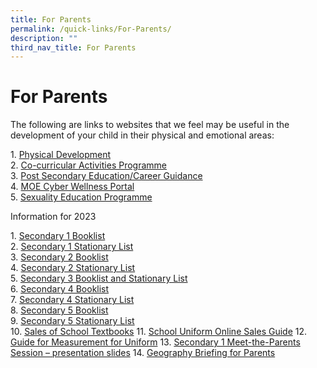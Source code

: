 ```yaml
---
title: For Parents
permalink: /quick-links/For-Parents/
description: ""
third_nav_title: For Parents
---
```

# For Parents

The following are links to websites that we feel may be useful in the development of your child in their physical and emotional areas:

1\.  [Physical Development](/quick-links/For-Parents/physical-development/)  
2\.  [Co-curricular Activities Programme](/quick-links/For-Parents/co-curricular-activities-programme/)  
3\.  [Post Secondary Education/Career Guidance](/quick-links/For-Parents/post-secondary-educationcareer-guidance/)  
4\.  [MOE Cyber Wellness Portal](/quick-links/For-Parents/moe-cyberwellness-portal/)  
5\.  [Sexuality Education Programme](/swiss-experience/Student-Development-Programme/sexuality-education/)

Information for 2023

1\.  [Secondary 1 Booklist](/files/For%20parents/2023-SCSS-Booklist-SECONDARY-1.pdf)  
2\.  [Secondary 1 Stationary List](/files/For%20parents/2023-SCSS-Booklist-SEC1-Miscellaneous.pdf)  
3\.  [Secondary 2 Booklist](/files/For%20parents/2023-Sec-2-Booklist.pdf)  
4\.  [Secondary 2 Stationary List](/files/For%20parents/2023-SCSS-Booklist-SEC2-Miscellaneous.pdf)  
5\.  [Secondary 3 Booklist and Stationary List](/files/For%20parents/2023-SCSS-Booklist-SEC3-Miscellaneous.pdf)  
6\.  [Secondary 4 Booklist](/files/For%20parents/2023-Sec-4-Booklists.pdf)  
7\.  [Secondary 4 Stationary List](/files/For%20parents/2023-SCSS-Booklist-SEC4-Miscellaneous.pdf)  
8\.  [Secondary 5 Booklist](/files/For%20parents/2023-SCSS-Booklist-SECONDARY-5NA.pdf)  
9\.  [Secondary 5 Stationary List](/files/For%20parents/2023-SCSS-Booklist-SEC5-Miscellaneous.pdf)  
10\.  [Sales of School Textbooks](/files/For%20parents/EZ-Stationery-Sale-of-Textbooks-2022-Yearend.pdf)
11\.  [School Uniform Online Sales Guide](/files/For%20parents/Sales-of-School-Uniform-Info.pdf)
12\.  [Guide for Measurement for Uniform](/files/For%20parents/2022-Guide-for-Measurement-for-Uniform.pdf)
13\.  [Secondary 1 Meet-the-Parents Session – presentation slides](/files/For%20parents/2023-S1-MTP-Combined-Slides-vSchWebsite.pdf)
14\.  [Geography Briefing for Parents](/files/For%20parents/2023-Geography-Briefing-For-Parents.pdf)
